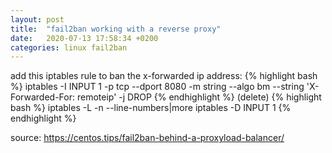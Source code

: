 ```yaml
---
layout: post
title:  "fail2ban working with a reverse proxy"
date:   2020-07-13 17:58:34 +0200
categories: linux fail2ban
---
```



add this iptables rule to ban the x-forwarded ip address:
{% highlight bash %}
iptables -I INPUT 1 -p tcp --dport 8080 -m string --algo bm --string 'X-Forwarded-For: remoteip' -j DROP
{% endhighlight %}
(delete)
{% highlight bash %}
iptables -L -n --line-numbers|more
iptables -D INPUT 1
{% endhighlight %}

source: https://centos.tips/fail2ban-behind-a-proxyload-balancer/